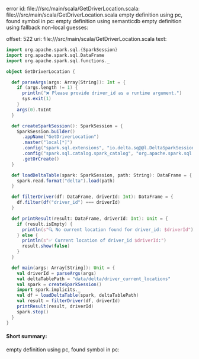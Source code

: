 error id: file://<WORKSPACE>/src/main/scala/GetDriverLocation.scala:
file://<WORKSPACE>/src/main/scala/GetDriverLocation.scala
empty definition using pc, found symbol in pc: 
empty definition using semanticdb
empty definition using fallback
non-local guesses:

offset: 522
uri: file://<WORKSPACE>/src/main/scala/GetDriverLocation.scala
text:
```scala
import org.apache.spark.sql.{SparkSession}
import org.apache.spark.sql.DataFrame
import org.apache.spark.sql.functions._

object GetDriverLocation {

  def parseArgs(args: Array[String]): Int = {
    if (args.length != 1) {
      println("❌ Please provide driver_id as a runtime argument.")
      sys.exit(1)
    }
    args(0).toInt
  }

  def createSparkSession(): SparkSession = {
    SparkSession.builder()
      .appName("GetDriverLocation")
      .master("local[*]")
      .config("spark.sql.extensions", "io.delta.sq@@l.DeltaSparkSessionExtension")
      .config("spark.sql.catalog.spark_catalog", "org.apache.spark.sql.delta.catalog.DeltaCatalog")
      .getOrCreate()
  }

  def loadDeltaTable(spark: SparkSession, path: String): DataFrame = {
    spark.read.format("delta").load(path)
  }

  def filterDriver(df: DataFrame, driverId: Int): DataFrame = {
    df.filter(df("driver_id") === driverId)
  }

  def printResult(result: DataFrame, driverId: Int): Unit = {
    if (result.isEmpty) {
      println(s"🔍 No current location found for driver_id: $driverId")
    } else {
      println(s"✅ Current location of driver_id $driverId:")
      result.show(false)
    }
  }

  def main(args: Array[String]): Unit = {
    val driverId = parseArgs(args)
    val deltaTablePath = "data/delta/driver_current_locations"
    val spark = createSparkSession()
    import spark.implicits._
    val df = loadDeltaTable(spark, deltaTablePath)
    val result = filterDriver(df, driverId)
    printResult(result, driverId)
    spark.stop()
  }
}

```


#### Short summary: 

empty definition using pc, found symbol in pc: 